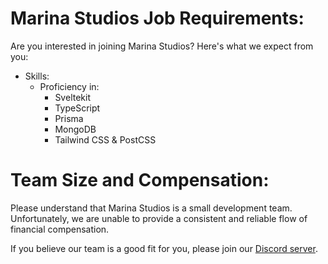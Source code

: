 
# Marina Studios Job Requirements: 
Are you interested in joining Marina Studios? Here's what we expect from you:
- Skills:
  - Proficiency in:
      - Sveltekit
      - TypeScript
      - Prisma
      - MongoDB
      - Tailwind CSS & PostCSS

# Team Size and Compensation:  
Please understand that Marina Studios is a small development team. Unfortunately, we are unable to provide a consistent and reliable flow of financial compensation.

If you believe our team is a good fit for you, please join our <a href="https://dsc.gg/m4rina">Discord server</a>.

